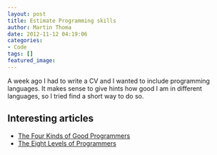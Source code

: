 ```yaml
---
layout: post
title: Estimate Programming skills
author: Martin Thoma
date: 2012-11-12 04:19:06
categories: 
- Code
tags: []
featured_image: 
---
```

A week ago I had to write a CV and I wanted to include programming languages. It makes sense to give hints how good I am in different languages, so I tried find a short way to do so.

<h2>Interesting articles</h2>
<ul>
  <li><a href="http://techiferous.com/2011/08/are-you-a-good-programmer/">The Four Kinds of Good Programmers</a></li>
  <li><a href="http://www.codinghorror.com/blog/2009/04/the-eight-levels-of-programmers.html">The Eight Levels of Programmers</a></li>
</ul>
